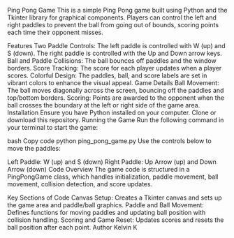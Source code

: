 Ping Pong Game
This is a simple Ping Pong game built using Python and the Tkinter library for graphical components. Players can control the left and right paddles to prevent the ball from going out of bounds, scoring points each time their opponent misses.

Features
Two Paddle Controls:
The left paddle is controlled with W (up) and S (down).
The right paddle is controlled with the Up and Down arrow keys.
Ball and Paddle Collisions: The ball bounces off paddles and the window borders.
Score Tracking: The score for each player updates when a player scores.
Colorful Design: The paddles, ball, and score labels are set in vibrant colors to enhance the visual appeal.
Game Details
Ball Movement: The ball moves diagonally across the screen, bouncing off the paddles and top/bottom borders.
Scoring: Points are awarded to the opponent when the ball crosses the boundary at the left or right side of the game area.
Installation
Ensure you have Python installed on your computer.
Clone or download this repository.
Running the Game
Run the following command in your terminal to start the game:

bash
Copy code
python ping_pong_game.py
Use the controls below to move the paddles:

Left Paddle: W (up) and S (down)
Right Paddle: Up Arrow (up) and Down Arrow (down)
Code Overview
The game code is structured in a PingPongGame class, which handles initialization, paddle movement, ball movement, collision detection, and score updates.

Key Sections of Code
Canvas Setup:
Creates a Tkinter canvas and sets up the game area and paddle/ball graphics.
Paddle and Ball Movement:
Defines functions for moving paddles and updating ball position with collision handling.
Scoring and Game Reset:
Updates scores and resets the ball position after each point.
Author
Kelvin K